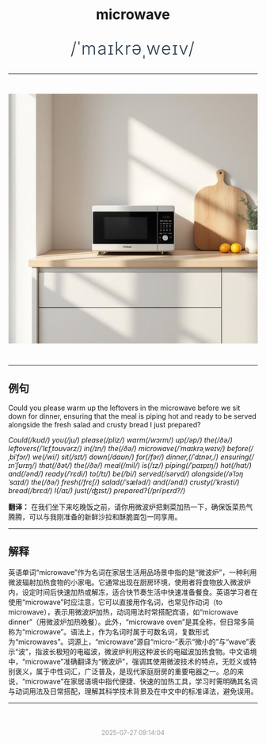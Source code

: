 <div align="center">

# microwave

<div style="margin: 30px 0;">
<h1 style="font-size: 2.5em; font-weight: 300; letter-spacing: 2px; margin: 0; color: #2c3e50;">
/ˈmaɪkrəˌweɪv/
</h1>
</div>

</div>

---

<div align="center" style="margin: 40px 0;">

![microwave](images/microwave.png)

</div>

---

## 例句

Could you please warm up the leftovers in the microwave before we sit down for dinner, ensuring that the meal is piping hot and ready to be served alongside the fresh salad and crusty bread I just prepared?

*Could(/kʊd/) you(/ju/) please(/pliz/) warm(/wɔrm/) up(/əp/) the(/ðə/) leftovers(/ˈlɛfˌtoʊvərz/) in(/ɪn/) the(/ðə/) microwave(/ˈmaɪkrəˌweɪv/) before(/ˌbiˈfɔr/) we(/wi/) sit(/sɪt/) down(/daʊn/) for(/fər/) dinner,(/ˈdɪnər,/) ensuring(/ɪnˈʃʊrɪŋ/) that(/ðət/) the(/ðə/) meal(/mil/) is(/ɪz/) piping(/ˈpaɪpɪŋ/) hot(/hɑt/) and(/ənd/) ready(/ˈrɛdi/) to(/tɪ/) be(/bi/) served(/sərvd/) alongside(/əˈlɔŋˈsaɪd/) the(/ðə/) fresh(/frɛʃ/) salad(/ˈsæləd/) and(/ənd/) crusty(/ˈkrəsti/) bread(/brɛd/) I(/aɪ/) just(/ʤɪst/) prepared?(/priˈpɛrd?/)*

**翻译：** 在我们坐下来吃晚饭之前，请你用微波炉把剩菜加热一下，确保饭菜热气腾腾，可以与我刚准备的新鲜沙拉和酥脆面包一同享用。

---

## 解释

英语单词“microwave”作为名词在家居生活用品场景中指的是“微波炉”，一种利用微波辐射加热食物的小家电。它通常出现在厨房环境，使用者将食物放入微波炉内，设定时间后快速加热或解冻，适合快节奏生活中快速准备餐食。英语学习者在使用“microwave”时应注意，它可以直接用作名词，也常见作动词（to microwave），表示用微波炉加热，动词用法时常搭配宾语，如“microwave dinner”（用微波炉加热晚餐）。此外，“microwave oven”是其全称，但日常多简称为“microwave”。语法上，作为名词时属于可数名词，复数形式为“microwaves”。词源上，“microwave”源自“micro-”表示“微小的”与“wave”表示“波”，指波长极短的电磁波，微波炉利用这种波长的电磁波加热食物。中文语境中，“microwave”准确翻译为“微波炉”，强调其使用微波技术的特点，无贬义或特别褒义，属于中性词汇，广泛普及，是现代家庭厨房的重要电器之一。总的来说，“microwave”在家居语境中指代便捷、快速的加热工具，学习时需明确其名词与动词用法及日常搭配，理解其科学技术背景及在中文中的标准译法，避免误用。


---

<div align="center" style="margin-top: 50px;">
<small style="color: #999; font-size: 0.9em;">2025-07-27 09:14:04</small>
</div>
